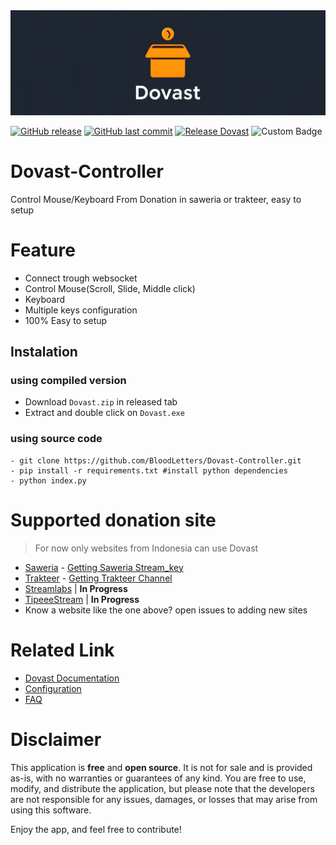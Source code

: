 <img src="assets/banner.jpg" alt="Banner" style="width:800px;">

[![GitHub release](https://img.shields.io/github/v/release/BloodLetters/Dovast-Controller.svg)](https://github.com/BloodLetters/Dovast-Controller/releases)
[![GitHub last commit](https://img.shields.io/github/last-commit/BloodLetters/Dovast-Controller.svg)](https://github.com/BloodLetters/Dovast-Controller/commits/main)
[![Release Dovast](https://github.com/BloodLetters/Dovast-Controller/actions/workflows/main.yml/badge.svg)](https://github.com/BloodLetters/Dovast-Controller/actions/workflows/main.yml)
![Custom Badge](https://img.shields.io/badge/Status-Active-brightgreen)


# Dovast-Controller
Control Mouse/Keyboard From Donation in saweria or trakteer, easy to setup

# Feature
- Connect trough websocket
- Control Mouse(Scroll, Slide, Middle click)
- Keyboard
- Multiple keys configuration
- 100% Easy to setup

## Instalation

### using compiled version
- Download ``Dovast.zip`` in released tab <br>
- Extract and double click on ``Dovast.exe``

### using source code
```
- git clone https://github.com/BloodLetters/Dovast-Controller.git
- pip install -r requirements.txt #install python dependencies
- python index.py
```

# Supported donation site
> For now only websites from Indonesia can use Dovast
- [Saweria](https://saweria.co/) - [Getting Saweria Stream_key](https://github.com/BloodLetters/Dovast-Controller/wiki/Service#-saweria)
- [Trakteer](https://trakteer.id/) - [Getting Trakteer Channel](https://github.com/BloodLetters/Dovast-Controller/wiki/Service#-trakteer)
- [Streamlabs](https://streamlabs.com) | **In Progress**
- [TipeeeStream](https://www.tipeeestream.com/) | **In Progress**
- Know a website like the one above? open issues to adding new sites

# Related Link
- [Dovast Documentation](https://github.com/BloodLetters/Dovast-Controller/wiki)
- [Configuration](https://github.com/BloodLetters/Dovast-Controller/wiki/Configuration)
- [FAQ](https://github.com/BloodLetters/Dovast-Controller/wiki/FAQ)

# Disclaimer
This application is **free** and **open source**. It is not for sale and is provided as-is,
with no warranties or guarantees of any kind. You are free to use, modify, and distribute the application, but please note that the developers are not responsible for any issues, damages, or losses that may arise from using this software.

Enjoy the app, and feel free to contribute!
